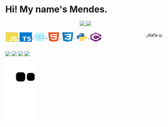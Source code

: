 <h1> Hi! My name's Mendes. </h1>

<div>
  <a href="https://github.com/franciscomends">
    
</div>
  <div  align="center"> 
    <img height="165em" src="https://github-readme-stats.vercel.app/api?username=FranciscoMends&theme=dark&include_all_commits=true&count_private=true"/>
    <img height="165em" src="https://github-readme-stats.vercel.app/api/top-langs/?username=FranciscoMends&layout=compact&langs_count=7&theme=dark"/> 
</div>
<div style="display: inline_block"><br>
  <img align="center" alt="Js" height="30" width="40" src="https://raw.githubusercontent.com/devicons/devicon/master/icons/javascript/javascript-plain.svg">
  <img align="center" alt="Ts" height="30" width="40" src="https://raw.githubusercontent.com/devicons/devicon/master/icons/typescript/typescript-plain.svg">
  <img align="center" alt="React" height="30" width="40" src="https://raw.githubusercontent.com/devicons/devicon/master/icons/react/react-original.svg">
  <img align="center" alt="HTML" height="30" width="40" src="https://raw.githubusercontent.com/devicons/devicon/master/icons/html5/html5-original.svg">
  <img align="center" alt="CSS" height="30" width="40" src="https://raw.githubusercontent.com/devicons/devicon/master/icons/css3/css3-original.svg">
  <img align="center" alt="Python" height="30" width="40" src="https://raw.githubusercontent.com/devicons/devicon/master/icons/python/python-original.svg">
  <img align="center" alt="Csharp" height="30" width="40" src="https://raw.githubusercontent.com/devicons/devicon/master/icons/csharp/csharp-original.svg">
  <img align="right" alt="Rafa-pic" height="150" style="border-radius:50px;" 
src="https://media1.tenor.com/images/68e8337fb4eb7e40645d832c64762a8b/tenor.gif?itemid=19443613">
</div>

  ##
 
<div> 
  <a href="https://instagram.com/mendesf_021" target="_blank"><img src="https://img.shields.io/badge/-Instagram-%23E4405F?style=for-the-badge&logo=instagram&logoColor=white" target="_blank"></a>
 <a href="https://discordapp.com/users/581257544325005312" target="_blank"><img src="https://img.shields.io/badge/Discord-7289DA?style=for-the-badge&logo=discord&logoColor=white" target="_blank"></a> 
  <a href = "mailto:fmmagalhaesfilho@aluno.uespi.br"><img src="https://img.shields.io/badge/-Gmail-%23333?style=for-the-badge&logo=gmail&logoColor=white" target="_blank"></a>
  <a href="https://www.linkedin.com/in/francisco-mendes-a1575a232" target="_blank"><img src="https://img.shields.io/badge/-LinkedIn-%230077B5?style=for-the-badge&logo=linkedin&logoColor=white" target="_blank"></a> 
 
  ![Snake animation](https://github.com/franciscomends/franciscomends/blob/output/github-contribution-grid-snake.svg)
 
</div>
  
  
